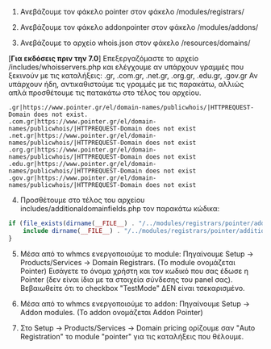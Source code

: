 1) Ανεβάζουμε τον φάκελο pointer στον φάκελο /modules/registrars/

2) Ανεβάζουμε τον φάκελο addonpointer στον φάκελο /modules/addons/

3) Ανεβάζουμε το αρχείο whois.json στον φάκελο /resources/domains/

[**Για εκδόσεις πριν την 7.0**]
Επεξεργαζόμαστε το αρχείο /includes/whoisservers.php και ελέγχουμε αν υπάρχουν γραμμές που ξεκινούν με τις καταλήξεις: .gr, .com.gr, .net.gr, .org.gr, .edu.gr, .gov.gr
Αν υπάρχουν ήδη, αντικαθιστούμε τις γραμμές με τις παρακάτω, αλλιώς απλά προσθέτουμε τις πατακάτω στο τέλος του αρχείου.
```
.gr|https://www.pointer.gr/el/domain-names/publicwhois/|HTTPREQUEST-Domain does not exist.
.com.gr|https://www.pointer.gr/el/domain-names/publicwhois/|HTTPREQUEST-Domain does not exist
.net.gr|https://www.pointer.gr/el/domain-names/publicwhois/|HTTPREQUEST-Domain does not exist
.org.gr|https://www.pointer.gr/el/domain-names/publicwhois/|HTTPREQUEST-Domain does not exist
.edu.gr|https://www.pointer.gr/el/domain-names/publicwhois/|HTTPREQUEST-Domain does not exist
.gov.gr|https://www.pointer.gr/el/domain-names/publicwhois/|HTTPREQUEST-Domain does not exist
```

4) Προσθέτουμε στο τέλος του αρχείου includes/additionaldomainfields.php τον παρακάτω κώδικα: 
```php
if (file_exists(dirname(__FILE__) . "/../modules/registrars/pointer/additionaldomainfields.php")) {
    include dirname(__FILE__) . "/../modules/registrars/pointer/additionaldomainfields.php";
}
```

5) Μέσα από το whmcs ενεργοποιούμε το module:
Πηγαίνουμε Setup -> Products/Services -> Domain Registrars. (To module ονομάζεται Pointer)
Εισάγετε το όνομα χρήστη και τον κωδικό που σας έδωσε η Pointer (δεν είναι ίδια με τα στοιχεία σύνδεσης του panel σας).
Βεβαιωθείτε ότι το checkbox "TestΜode" ΔΕΝ είναι τσεκαρισμένο.

6) Μέσα από το whmcs ενεργοποιούμε το addon:
Πηγαίνουμε Setup -> Addon modules. (To addon ονομάζεται Addon Pointer)

7) Στο Setup -> Products/Services -> Domain pricing ορίζουμε σαν "Auto Registration" το module "pointer" για τις καταλήξεις που θέλουμε.
